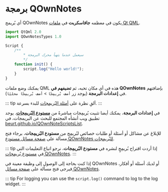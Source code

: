 # برمجة QOwnNotes

أي بُريمج QOwnNotes يكون في معظمه **جافاسكربت** في [ملفات Qt QML](https://doc.qt.io/qt-5/qtqml-index.html).

```js
import QtQml 2.0
import QOwnNotesTypes 1.0

Script {
    /**
        * سيعمل عندما يتهيأ محرك البرمجة
        */
    function init() {
        script.log("Hello world!");
    }
}
```

يمكنك وضع ملفات QML هذه في أي مكان تحبه، ثم **تضيفهم في QOwnNotes** بإضافتهم في **إعدادات البرمجة** (يوجد زر `أضف بُريمِجًا` &gt; `أضف بُريمِجًا محليًا`).

::: tip
ألقِ نظرة على [أمثلة البُريمِجات](https://github.com/pbek/QOwnNotes/blob/main/docs/scripting/examples) للبدء بسرعة.
:::

في **إعدادات البرمجة**، يمكنك أيضا تثبيت بُريمِجات مباشرةً من [**مستودع البُريمِجات**](https://github.com/qownnotes/scripts). يوجد تطبيق ويب أنشأه المجتمع للبحث عن البريمجات، في [beurt.github.io/QOwnNoteScriptsList](https://beurt.github.io/QOwnNoteScriptsList/).

للإبلاغ عن مشاكل أو أسئلة أو طلبات خصائص لبُريمِج من **مستودع البُريمِجات**، برجاء فتح مسألة على [صفحة مسائل مستودع QOwnNotes للبُريمِجات](https://github.com/qownnotes/scripts/issues).

::: tip
إذا أردت اقتراح بُريمِجٍ لنشره في **مستودع البُريمِجات**، نرجو اتباع التعليمات التي في [مستودع بُريمِجات QOwnNotes](https://github.com/qownnotes/scripts).
:::

إذا كنت بحاجة إلى الوصول إلى وظيفة معينة في QOwnNotes أو لديك أسئلة أو أفكار، فيرجى فتح مسألة على [صفحة مسائل QOwnNotes](https://github.com/pbek/QOwnNotes/issues).

::: tip
For logging you can use the `script.log()` command to log to the log widget.
:::

